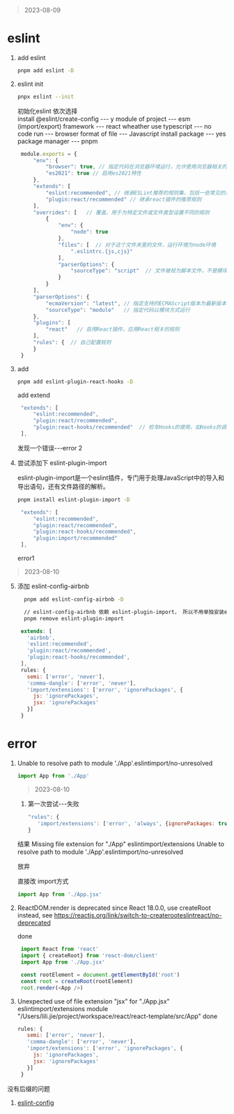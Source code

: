 > 2023-08-09

# eslint

1. add eslint
   ```bash
   pnpm add eslint -D
   ```

2. eslint init
   ```bash
   pnpx eslint --init
   ```
   初始化eslint
   依次选择  
   install @eslint/create-config --- y 
   module of project --- esm (import/export)
   framework --- react
   wheather use typescript --- no
   code run --- browser
   format of file --- Javascript
   install package --- yes
   package manager --- pnpm

   ```javascript
    module.exports = {
        "env": {
            "browser": true, // 指定代码在浏览器环境运行，允许使用浏览器相关的全局变量和API
            "es2021": true // 启用es2021特性
        },
        "extends": [
            "eslint:recommended", // 继承ESLint推荐的规则集，包括一些常见的代码规则
            "plugin:react/recommended" // 继承react插件的推荐规则
        ],
        "overrides": [   // 覆盖，用于为特定文件或文件类型设置不同的规则
            {
                "env": {
                    "node": true
                },
                "files": [  // 对于这个文件夹里的文件，运行环境为node环境
                    ".eslintrc.{js,cjs}"  
                ],
                "parserOptions": {    
                    "sourceType": "script"  // 文件被视为脚本文件，不是模块
                }
            }
        ],
        "parserOptions": {
            "ecmaVersion": "latest", // 指定支持的ECMAScript版本为最新版本，表示可以使用最新的JavaScript特性
            "sourceType": "module"   // 指定代码以模块方式运行
        },
        "plugins": [
            "react"   // 启用React插件，应用React相关的规则
        ],
        "rules": {  // 自己配置规则
        }
    }
   ```
3. add 
   ```bash
   pnpm add eslint-plugin-react-hooks -D
   ```
   add extend
   ```javascript
    "extends": [
        "eslint:recommended",
        "plugin:react/recommended",
        "plugin:react-hooks/recommended"  // 检车Hooks的使用，如Hooks的调用顺序，Hooks的依赖项
    ],
   ```
   发现一个错误---error 2


4. 尝试添加下 eslint-plugin-import

   eslint-plugin-import是一个eslint插件，专门用于处理JavaScript中的导入和导出语句，还有文件路径的解析。

   ```bash
   pnpm install eslint-plugin-import -D
   ```

   ```javascript
    "extends": [
        "eslint:recommended",
        "plugin:react/recommended",
        "plugin:react-hooks/recommended",
        "plugin:import/recommended"
    ],
    ``````
    error1


> 2023-08-10
5. 添加 eslint-config-airbnb
   ```bash
     pnpm add eslint-config-airbnb -D

     // eslint-config-airbnb 依赖 eslint-plugin-import， 所以不用单独安装eslint-plugin-import
     pnpm remove eslint-plugin-import
   ```

   ```javascript
    extends: [
      'airbnb',
      'eslint:recommended',
      'plugin:react/recommended',
      'plugin:react-hooks/recommended',
    ],
    rules: {
      semi: ['error', 'never'],
      'comma-dangle': ['error', 'never'],
      'import/extensions': ['error', 'ignorePackages', {
        js: 'ignorePackages',
        jsx: 'ignorePackages'
      }]
    }
   ```





# error  
1. Unable to resolve path to module './App'.eslintimport/no-unresolved
    ```javascript
    import App from './App'
    ```
    > 2023-08-10
      1. 第一次尝试---失败 
         ```javascript 
         "rules": {
            'import/extensions': ['error', 'always', {ignorePackages: true} ],
         }
         ```
      结果
      Missing file extension for "./App" eslintimport/extensions
      Unable to resolve path to module './App'.eslintimport/no-unresolved

      放弃 

      直接改 import方式
      ```javascript
      import App from './App.jsx'
      ```

2. ReactDOM.render is deprecated since React 18.0.0, use createRoot instead, see https://reactjs.org/link/switch-to-createrooteslintreact/no-deprecated
   
   done
   ```javascript
    import React from 'react'
    import { createRoot} from 'react-dom/client'
    import App from './App.jsx'

    const rootElement = document.getElementById('root')
    const root = createRoot(rootElement)
    root.render(<App />)
   ```

3. Unexpected use of file extension "jsx" for "./App.jsx" eslintimport/extensions
module "/Users/lili.jie/project/workspace/react/react-template/src/App"
   done 
   ```javascript
   rules: {
      semi: ['error', 'never'],
      'comma-dangle': ['error', 'never'],
      'import/extensions': ['error', 'ignorePackages', {
        js: 'ignorePackages',
        jsx: 'ignorePackages'
      }]
    }
   ```
   
没有后缀的问题

1. [eslint-config](https://www.npmjs.com/search?q=eslint-config)